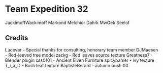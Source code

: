 # Team Expedition 32
JackimoffWackimoff
Markond
Melchior Dahrk
MwGek
Seelof

## Credits
Lucevar - Special thanks for consulting, honorary team member
DJMaesen - Red-leaved tree model
zackg - Red leaves source texture
Greatness7 - Blender plugin
css0101 - Ancient Elven Furniture
spicybamer - Ivy texture
T_i_a_D - Bush leaf texture
BaptisteBerard - autumn bush 00